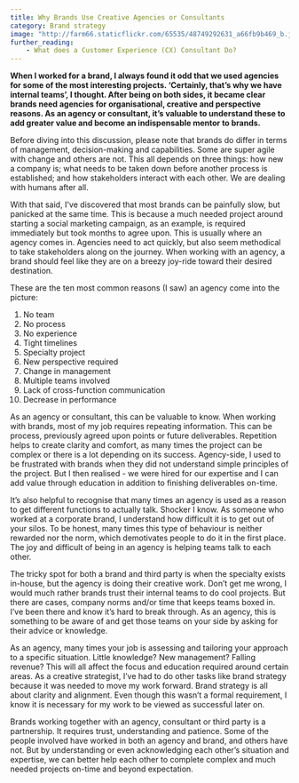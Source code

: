 ```yaml
---
title: Why Brands Use Creative Agencies or Consultants
category: Brand strategy
image: "http://farm66.staticflickr.com/65535/48749292631_a66fb9b469_b.jpg"
further_reading:
    - What does a Customer Experience (CX) Consultant Do?
---
```


**When I worked for a brand, I always found it odd that we used agencies for some of the most interesting projects. ‘Certainly, that’s why we have internal teams’, I thought. After being on both sides, it became clear brands need agencies for organisational, creative and perspective reasons. As an agency or consultant, it’s valuable to understand these to add greater value and become an indispensable mentor to brands.** 

Before diving into this discussion, please note that brands do differ in terms of management, decision-making and capabilities. Some are super agile with change and others are not. This all depends on three things: how new a company is; what needs to be taken down before another process is established; and how stakeholders interact with each other. We are dealing with humans after all.

With that said, I've discovered that most brands can be painfully slow, but panicked at the same time. This is because a much needed project around starting a social marketing campaign, as an example, is required immediately but took months to agree upon. This is usually where an agency comes in. Agencies need to act quickly, but also seem methodical to take stakeholders along on the journey. When working with an agency, a brand should feel like they are on a breezy joy-ride toward their desired destination.

These are the ten most common reasons (I saw) an agency come into the picture:

1. No team
2. No process
3. No experience
4. Tight timelines
5. Specialty project
6. New perspective required
7. Change in management
8. Multiple teams involved
9. Lack of cross-function communication
10. Decrease in performance

As an agency or consultant, this can be valuable to know. When working with brands, most of my job requires repeating information. This can be process, previously agreed upon points or future deliverables. Repetition helps to create clarity and comfort, as many times the project can be complex or there is a lot depending on its success. Agency-side, I used to be frustrated with brands when they did not understand simple principles of the project. But I then realised - we were hired for our expertise and I can add value through education in addition to finishing deliverables on-time.

It’s also helpful to recognise that many times an agency is used as a reason to get different functions to actually talk. Shocker I know. As someone who worked at a corporate brand, I understand how difficult it is to get out of your silos. To be honest, many times this type of behaviour is neither rewarded nor the norm, which demotivates people to do it in the first place. The joy and difficult of being in an agency is helping teams talk to each other. 

The tricky spot for both a brand and third party is when the specialty exists in-house, but the agency is doing their creative work. Don’t get me wrong, I would much rather brands trust their internal teams to do cool projects. But there are cases, company norms and/or time that keeps teams boxed in. I’ve been there and know it’s hard to break through. As an agency, this is something to be aware of and get those teams on your side by asking for their advice or knowledge. 

As an agency, many times your job is assessing and tailoring your approach to a specific situation. Little knowledge? New management? Falling revenue? This will all affect the focus and education required around certain areas. As a creative strategist, I’ve had to do other tasks like brand strategy because it was needed to move my work forward. Brand strategy is all about clarity and alignment. Even though this wasn’t a formal requirement, I know it is necessary for my work to be viewed as successful later on.

Brands working together with an agency, consultant or third party is a partnership. It requires trust, understanding and patience. Some of the people involved have worked in both an agency and brand, and others have not. But by understanding or even acknowledging each other’s situation and expertise, we can better help each other to complete complex and much needed projects on-time and beyond expectation. 